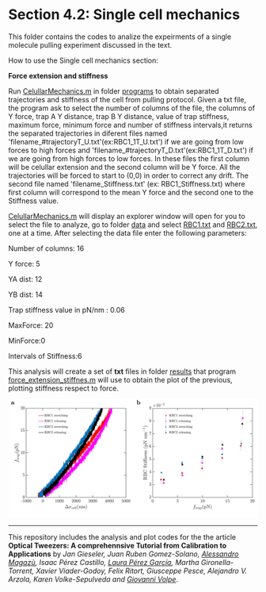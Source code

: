 # Section 4.2: Single cell mechanics
 This folder contains the codes to analize the expeirments of  a single molecule pulling experiment discussed in the text.
 
How to use the Single  cell mechanics section:

**Force extension and stiffness**

Run [CelullarMechanics.m](programs/CelullarMechanics.m) in  folder [programs](programs/) to obtain separated trajectories and stiffness of the cell from pulling protocol. Given a txt file, the program ask to select the number of columns of the file, the columns of Y force, trap A Y distance, trap B Y distance, value of trap stiffness, maximum force, minimum force and number of stiffness intervals,it returns the separated trajectories in diferent files named 'filename_#trajectoryT_U.txt'(ex:RBC1_1T_U.txt') if we are going from low forces to high forces and 'filename_#trajectoryT_D.txt'(ex:RBC1_1T_D.txt') if we are going from high forces to low forces. In these files the first column will be celullar extension and the second column will be Y force. All the trajectories will be forced to start to (0,0) in order to correct any drift. The second file named 'filename_Stiffness.txt' (ex: RBC1_Stiffness.txt) where first column will correspond to the mean Y force and the second one to the Stiffness value.

[CelullarMechanics.m](programs/CelullarMechanics.m)  will display an explorer window will open for you to select the file to analyze, go to folder [data](data/) and select [RBC1.txt](data/RBC1.txt) and  [RBC2.txt](data/RBC1.txt), one at a time. After selecting the data file enter the following parameters:

Number of columns: 16

Y force: 5

YA dist: 12

YB dist: 14

Trap stiffness value in pN/nm : 0.06

MaxForce: 20

MinForce:0

Intervals of Stiffness:6

This analysis will create a set of **txt** files in folder [results](results/) that program [force_extension_stiffnes.m](programs/force_extension_stiffnes_Fig19.m) will use to obtain the plot of the previous, plotting stiffness respect to force.

![alt text](cellular_mechanics.jpg "Force extension curves and stiffness")


***


 
This repository includes the analysis and plot codes for the the article **Optical Tweezers: A comprehennsive Tutorial  from Calibration to Applications** by *Jan Gieseler, Juan Ruben Gomez-Solano, [Alessandro Magazù](http://softmatterlab.org/people/alessandro-magazzu/),  Isaac Pérez Castillo, [Laura Pérez García](http://softmatterlab.org/people/laura-perez-garcia/), Martha Gironella-Torrent, Xavier Viader-Godoy, Felix Ritort, Giusceppe Pesce, Alejandro V. Arzola, Karen Volke-Sepulveda and [Giovanni Volpe](http://softmatterlab.org/people/giovanni-volpe/)*. 
 
